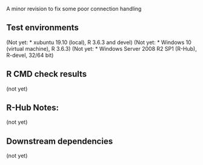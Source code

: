 A minor revision to fix some poor connection handling

## Test environments
(Not yet: * xubuntu 19.10 (local), R 3.6.3 and devel)
(Not yet: * Windows 10 (virtual machine), R 3.6.3)
(Not yet: * Windows Server 2008 R2 SP1 (R-Hub), R-devel, 32/64 bit)

## R CMD check results 

(not yet)


## R-Hub Notes:
(not yet)
    
## Downstream dependencies
(not yet)
